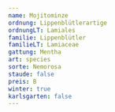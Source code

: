```yaml
---
name: Mojitominze
ordnung: Lippenblütlerartige
ordnungLT: Lamiales
familie: Lippenblütler
familieLT: Lamiaceae
gattung: Mentha
art: species
sorte: Nemorosa
staude: false
preis: B
winter: true
karlsgarten: false
---
```


